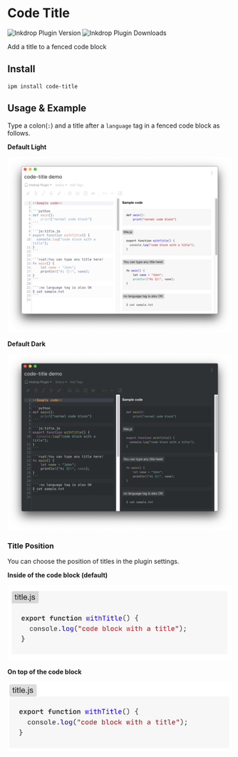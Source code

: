 # Code Title
![Inkdrop Plugin Version](https://inkdrop-plugin-badge.vercel.app/api/version/code-title&style=flat)
![Inkdrop Plugin Downloads](https://inkdrop-plugin-badge.vercel.app/api/downloads/code-title&style=flat)

Add a title to a fenced code block

## Install

```
ipm install code-title
```

## Usage & Example

Type a colon(`:`) and a title after a `language` tag in a fenced code block as follows.

**Default Light**

![code-title light image](./img/light.png)

**Default Dark**

![code-title dark image](./img/dark.png)

### Title Position

You can choose the position of titles in the plugin settings.

**Inside of the code block (default)**

![inside](./img/inside.png)

**On top of the code block**

![top](./img/top.png)
